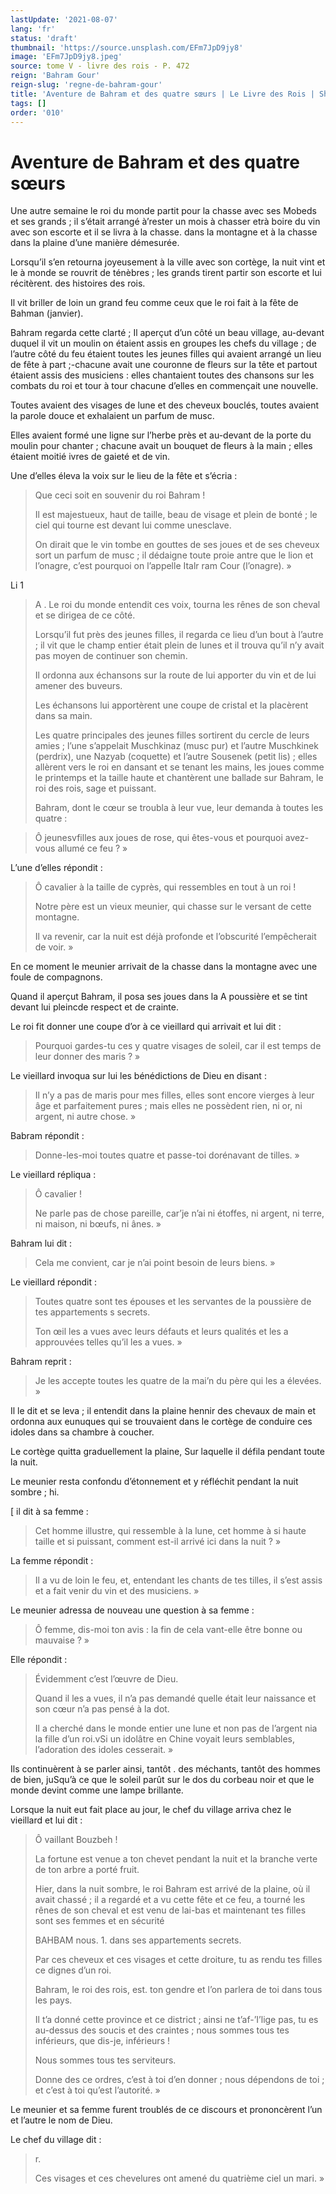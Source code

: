 ```yaml
---
lastUpdate: '2021-08-07'
lang: 'fr'
status: 'draft'
thumbnail: 'https://source.unsplash.com/EFm7JpD9jy8'
image: 'EFm7JpD9jy8.jpeg'
source: tome V - livre des rois - P. 472
reign: 'Bahram Gour'
reign-slug: 'regne-de-bahram-gour'
title: 'Aventure de Bahram et des quatre sœurs | Le Livre des Rois | Shâhnâmeh'
tags: []
order: '010'
---
```


<!-- LTeX: language=fr -->

# Aventure de Bahram et des quatre sœurs

Une autre semaine le roi du monde partit pour la chasse avec ses Mobeds et ses grands ; il s’était arrangé à’rester un mois à chasser etrà boire du vin avec son escorte et il se livra à la chasse. dans la montagne et à la chasse dans la plaine d’une manière démesurée.

Lorsqu’il s’en retourna joyeusement à la ville avec son cortège, la nuit vint et le à monde se rouvrit de ténèbres ; les grands tirent partir son escorte et lui récitèrent. des histoires des rois.

Il vit briller de loin un grand feu comme ceux que le roi fait à la fête de Bahman (janvier).

Bahram regarda cette clarté ; Il aperçut d’un côté un beau village, au-devant duquel il vit un moulin on étaient assis en groupes les chefs du village ; de l’autre côté du feu étaient toutes les jeunes filles qui avaient arrangé un lieu de fête à part ;-chacune avait une couronne de fleurs sur la tête et partout étaient assis des musiciens : elles chantaient toutes des chansons sur les combats du roi et tour à tour chacune d’elles en commençait une nouvelle.

Toutes avaient des visages de lune et des cheveux bouclés, toutes avaient la parole douce et exhalaient un parfum de musc.

Elles avaient formé une ligne sur l’herbe près et au-devant de la porte du moulin pour chanter ; chacune avait un bouquet de fleurs à la main ; elles étaient moitié ivres de gaieté et de vin.

Une d’elles éleva la voix sur le lieu de la fête et s’écria :

> Que ceci soit en souvenir du roi Bahram !
>
> Il est majestueux, haut de taille, beau de visage et plein de bonté ; le ciel qui tourne est devant lui comme unesclave.
>
> On dirait que le vin tombe en gouttes de ses joues et de ses cheveux sort un parfum de musc ; il dédaigne toute proie antre que le lion et l’onagre, c’est pourquoi on l’appelle Italr ram Cour (l’onagre). »

Li 1
>
> A .
Le roi du monde entendit ces voix, tourna les rênes de son cheval et se dirigea de ce côté.
>
> Lorsqu’il fut près des jeunes filles, il regarda ce lieu d’un bout à l’autre ; il vit que le champ entier était plein de lunes et il trouva qu’il n’y avait pas moyen de continuer son chemin.
>
> Il ordonna aux échansons sur la route de lui apporter du vin et de lui amener des buveurs.
>
> Les échansons lui apportèrent une coupe de cristal et la placèrent dans sa main.
>
> Les quatre principales des jeunes filles sortirent du cercle de leurs amies ; l’une s’appelait Muschkinaz (musc pur) et l’autre Muschkinek (perdrix), une Nazyab (coquette) et l’autre Sousenek (petit lis) ; elles allèrent vers le roi en dansant et se tenant les mains, les joues comme le printemps et la taille haute et chantèrent une ballade sur Bahram, le roi des rois, sage et puissant.
>
> Bahram, dont le cœur se troubla à leur vue, leur demanda à toutes les quatre :

> Ô jeunesvfilles aux joues de rose, qui êtes-vous et pourquoi avez-vous allumé ce feu ? »

L’une d’elles répondit :

> Ô cavalier à la taille de cyprès, qui ressembles en tout à un roi !
>
> Notre père est un vieux meunier, qui chasse sur le versant de cette montagne.
>
> Il va revenir, car la nuit est déjà profonde et l’obscurité l’empêcherait de voir. »

En ce moment le meunier arrivait de la chasse dans la montagne avec une foule de compagnons.

Quand il aperçut Bahram, il posa ses joues dans la A poussière et se tint devant lui pleincde respect et de crainte.

Le roi fit donner une coupe d’or à ce vieillard qui arrivait et lui dit :

> Pourquoi gardes-tu ces y quatre visages de soleil, car il est temps de leur donner des maris ? »

Le vieillard invoqua sur lui les bénédictions de Dieu en disant :

> Il n’y a pas de maris pour mes filles, elles sont encore vierges à leur âge et parfaitement pures ; mais elles ne possèdent rien, ni or, ni argent, ni autre chose. »

Babram répondit :

> Donne-les-moi toutes quatre et passe-toi dorénavant de tilles. »

Le vieillard répliqua :

> Ô cavalier !
>
> Ne parle pas de chose pareille, car’je n’ai ni étoffes, ni argent, ni terre, ni maison, ni bœufs, ni ânes. »

Bahram lui dit :

> Cela me convient, car je n’ai point besoin de leurs biens. »

Le vieillard répondit :

> Toutes quatre sont tes épouses et les servantes de la poussière de tes appartements s secrets.
>
> Ton œil les a vues avec leurs défauts et leurs qualités et les a approuvées telles qu’il les a vues. »

Bahram reprit :

> Je les accepte toutes les quatre de la mai’n du père qui les a élevées. »

Il le dit et se leva ; il entendit dans la plaine hennir des chevaux de main et ordonna aux eunuques qui se trouvaient dans le cortège de conduire ces idoles dans sa chambre à coucher.

Le cortège quitta graduellement la plaine, Sur laquelle il défila pendant toute la nuit.

Le meunier resta confondu d’étonnement et y réfléchit pendant la nuit sombre ; hi.

[
il dit à sa femme :

> Cet homme illustre, qui ressemble à la lune, cet homme à si haute taille et si puissant, comment est-il arrivé ici dans la nuit ? »

La femme répondit :

> Il a vu de loin le feu, et, entendant les chants de tes tilles, il s’est assis et a fait venir du vin et des musiciens. »

Le meunier adressa de nouveau une question à sa femme :

> Ô femme, dis-moi ton avis : la fin de cela vant-elle être bonne ou mauvaise ? »

Elle répondit :

> Évidemment c’est l’œuvre de Dieu.
>
> Quand il les a vues, il n’a pas demandé quelle était leur naissance et son cœur n’a pas pensé à la dot.
>
> Il a cherché dans le monde entier une lune et non pas de l’argent nia la fille d’un roi.vSi un idolâtre en Chine voyait leurs semblables, l’adoration des idoles cesserait. »

Ils continuèrent à se parler ainsi, tantôt . des méchants, tantôt des hommes de bien, juSqu’à ce que le soleil parût sur le dos du corbeau noir et que le monde devint comme une lampe brillante.

Lorsque la nuit eut fait place au jour, le chef du village arriva chez le vieillard et lui dit :

> Ô vaillant Bouzbeh !
>
> La fortune est venue a ton chevet pendant la nuit et la branche verte de ton arbre a porté fruit.
>
> Hier, dans la nuit sombre, le roi Bahram est arrivé de la plaine, où il avait chassé ; il a regardé et a vu cette fête et ce feu, a tourné les rênes de son cheval et est venu de lai-bas et maintenant tes filles sont ses femmes et en sécurité
>
> BAHBAM nous. 1. dans ses appartements secrets.
>
> Par ces cheveux et ces visages et cette droiture, tu as rendu tes filles ce dignes d’un roi.
>
> Bahram, le roi des rois, est. ton gendre et l’on parlera de toi dans tous les pays.
>
> Il t’a donné cette province et ce district ; ainsi ne t’af-’I’lige pas, tu es au-dessus des soucis et des craintes ; nous sommes tous tes inférieurs, que dis-je, inférieurs !
>
> Nous sommes tous tes serviteurs.
>
> Donne des ce ordres, c’est à toi d’en donner ; nous dépendons de toi ; et c’est à toi qu’est l’autorité. »

Le meunier et sa femme furent troublés de ce discours et prononcèrent l’un et l’autre le nom de Dieu.

Le chef du village dit :

> r.
>
> Ces visages et ces chevelures ont amené du quatrième ciel un mari. »
